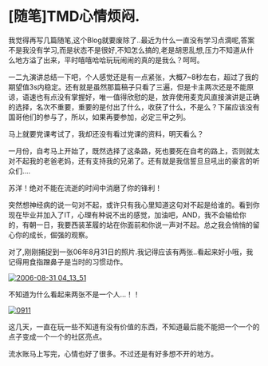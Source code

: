 # [随笔]TMD心情烦闷.

我觉得再写几篇随笔,这个Blog就要废除了..最近为什么一直没有学习点滴呢,答案不是我没有学习,而是状态不是很好,不知怎么搞的,老是胡思乱想,压力不知道从什么地方溢了出来，平时嘻嘻哈哈玩玩闹闹的真的是我么？呵呵。

<!-- more -->

一二九演讲总结一下吧，个人感觉还是有一点紧张，大概7~8秒左右，超过了我的期望值3s内稳定。还有就是虽然那篇稿子只看了三遍，但是卡主两次还是不能原谅，语速也有点没有掌握好，唯一值得欣慰的是，放弃使用麦克风直接演讲是正确的选择，名次不重要，重要的是付出了什么，收获了什么，不是么？下届应该没有国哥他们的参与了，所以，如果再要参加，必定三甲之列。

马上就要党课考试了，我却还没有看过党课的资料，明天看么？

一月份，自考马上开始了，既然选择了这条路，死也要死在自考的路上，否则就太对不起我的老爸老妈，还有支持我的兄弟了。还有就是我信誓旦旦吼出的豪言的听众们....

苏洋！绝对不能在流逝的时间中消磨了你的锋利！

突然想神经病的说一句对不起，或许只有我心里知道这句对不起是给谁的。看到你现在毕业并加入了IT，心理有种说不出的感觉，加油吧，AND，我不会输给你的，有朝一日，我要西装革履的站在你面前和你说一声对不起。总之我会悄悄的留心你的成长，倔强的观察。

对了,刚刚捕捉到一张06年8月31日的照片.我记得应该有两张..看起来好小哦，我记得用食指蹭鼻子是当时的习惯动作。

[![2006-08-31 04_13_51](https://attachment.soulteary.com/2009/11/25/2006-08-31-04_13_51.jpg "2006-08-31 04_13_51")](https://attachment.soulteary.com/2009/11/25/2006-08-31-04_13_51.jpg)

不知道为什么看起来两张不是一个人...！！

[![0911](https://attachment.soulteary.com/2009/11/25/0911.jpg "0911")](https://attachment.soulteary.com/2009/11/25/0911.jpg) 

这几天，一直在玩一些不知道有没有价值的东西，不知道最后能不能把一个一个的点子变成一个一个的社区亮点。

流水账马上写完，心情也好了很多。不过还是有好多想不开的地方。


